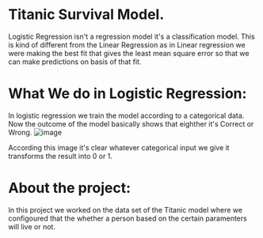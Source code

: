 # Titanic Survival Model.
Logistic Regression isn't a regression model it's a classification model. This is kind of different from the Linear Regression as in Linear regression we were making the best fit that gives the least mean square error so that we can make predictions on basis of that fit.


# What We do in Logistic Regression:
In logistic regression we train the model according to a categorical data. Now the outcome of the model basically shows that eighther it's Correct or Wrong. 
![image](https://user-images.githubusercontent.com/72427901/115993706-9d518980-a5f1-11eb-816e-a236fb8d21c1.png)

According this image it's clear whatever categorical input we give it transforms the result into 0 or 1.
# About the project:
In this project we worked on the data set of the Titanic model where we configoured that the whether a person based on the certain paramenters will live or not.
